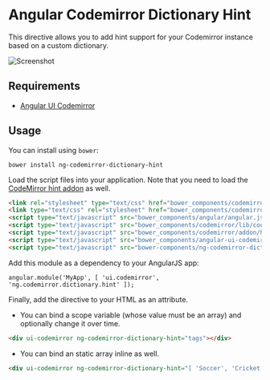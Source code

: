 # Angular Codemirror Dictionary Hint

This directive allows you to add hint support for your Codemirror instance based on a custom dictionary.

![Screenshot](https://raw.githubusercontent.com/amarnus/ng-codemirror-dictionary-hint/master/images/screenshot.png)

## Requirements
- [Angular UI Codemirror](https://github.com/angular-ui/ui-codemirror)

## Usage

You can install using `bower`:

    bower install ng-codemirror-dictionary-hint

Load the script files into your application. Note that you need to load the 
[CodeMirror hint addon](http://codemirror.net/doc/manual.html#addons) as well.

```html
<link rel="stylesheet" type="text/css" href="bower_components/codemirror/lib/codemirror.css">
<link type="text/css" rel="stylesheet" href="bower_components/codemirror/addon/hint/show-hint.css" />
<script type="text/javascript" src="bower_components/angular/angular.js"></script>
<script type="text/javascript" src="bower_components/codemirror/lib/codemirror.js"></script>
<script type="text/javascript" src="bower_components/codemirror/addon/hint/show-hint.js"></script>
<script type="text/javascript" src="bower_components/angular-ui-codemirror/ui-codemirror.js"></script>
<script type="text/javascript" src="bower-components/ng-codemirror-dictionary-hint/ng-codemirror-dictionary-hint.js"></script>
```

Add this module as a dependency to your AngularJS app:

    angular.module('MyApp', [ 'ui.codemirror', 'ng.codemirror.dictionary.hint' ]);

Finally, add the directive to your HTML as an attribute.

- You can bind a scope variable (whose value must be an array) and optionally change it over time.

```html
<div ui-codemirror ng-codemirror-dictionary-hint="tags"></div>
```

- You can bind an static array inline as well.

```html
<div ui-codemirror ng-codemirror-dictionary-hint="[ 'Soccer', 'Cricket', 'Baseball', 'Kho Kho' ]"></div>
```